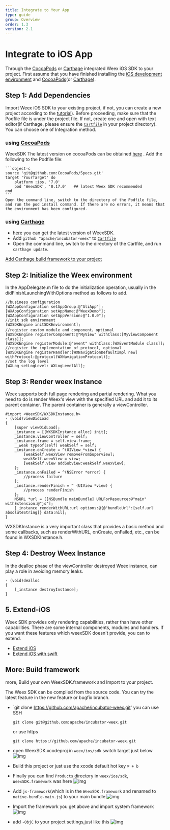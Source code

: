 ```yaml
---
title: Integrate to Your App
type: guide
group: Overview
order: 1.3
version: 2.1
---
```


<!-- toc -->

# Integrate to iOS App

Through the [CocoaPods](https://cocoapods.org/) or [Carthage](https://github.com/Carthage/Carthage) integrated Weex iOS SDK to your project.
First assume that you have finished installing the [iOS development environment](https://developer.apple.com/library/ios/documentation/IDEs/Conceptual/AppStoreDistributionTutorial/Setup/Setup.html) and [CocoaPods](https://guides.cocoapods.org/using/getting-started.html)(or [Carthage](https://github.com/Carthage/Carthage#installing-carthage)).

## Step 1: Add Dependencies

Import Weex iOS SDK to your existing project, if not, you can create a new project according to the [tutorial](https://developer.apple.com/library/ios/documentation/IDEs/Conceptual/AppStoreDistributionTutorial/Setup/Setup.html)).
Before proceeding, make sure that the Podfile file is under the project file. If not, create one and open with  text editor(if Carthage, please ensure the [`Cartfile`](https://github.com/Carthage/Carthage/blob/master/Documentation/Artifacts.md#cartfile) in your project directory). You can choose one of Integration method.

### using [CocoaPods](https://cocoapods.org/)

WeexSDK The latest version on cocoaPods can be obtained [here](https://cocoapods.org/pods/WeexSDK) .
	Add the following to the Podfile file:

	```object-c
	source 'git@github.com:CocoaPods/Specs.git'
	target 'YourTarget' do
	    platform :ios, '7.0'
	    pod 'WeexSDK', '0.17.0'   ## latest Weex SDK recommended
	end
	```
	Open the command line, switch to the directory of the Podfile file, and run the pod install command. If there are no errors, it means that the environment has been configured.
	
### using [Carthage](https://github.com/Carthage/Carthage)

- [here](https://github.com/apache/incubator-weex/tags) you can get the latest version of WeexSDK.
- Add `github "apache/incubator-weex"` to [`Cartfile`](https://github.com/Carthage/Carthage/blob/master/Documentation/Artifacts.md#cartfile)
- Open the command line, switch to the directory of the Cartfile, and run `carthage update`.

[Add Carthage build framework to your project](https://github.com/Carthage/Carthage#adding-frameworks-to-an-application)


## Step 2: Initialize the Weex environment

In the AppDelegate.m file to do the initialization operation, usually in the didFinishLaunchingWithOptions method as follows to add.

```object-c
//business configuration
[WXAppConfiguration setAppGroup:@"AliApp"];
[WXAppConfiguration setAppName:@"WeexDemo"];
[WXAppConfiguration setAppVersion:@"1.0.0"];
//init sdk environment
[WXSDKEngine initSDKEnvironment];
//register custom module and component，optional
[WXSDKEngine registerComponent:@"MyView" withClass:[MyViewComponent class]];
[WXSDKEngine registerModule:@"event" withClass:[WXEventModule class]];
//register the implementation of protocol, optional
[WXSDKEngine registerHandler:[WXNavigationDefaultImpl new] withProtocol:@protocol(WXNavigationProtocol)];
//set the log level
[WXLog setLogLevel: WXLogLevelAll];
```

## Step 3: Render weex Instance

Weex supports both full page rendering and partial rendering. What you need to do is render Weex's view with the specified URL and add it to its parent container. The parent container is generally a viewController.

```object-c
#import <WeexSDK/WXSDKInstance.h>
- (void)viewDidLoad
{
    [super viewDidLoad];
    _instance = [[WXSDKInstance alloc] init];
    _instance.viewController = self;
    _instance.frame = self.view.frame;
    __weak typeof(self) weakSelf = self;
    _instance.onCreate = ^(UIView *view) {
        [weakSelf.weexView removeFromSuperview];
        weakSelf.weexView = view;
        [weakSelf.view addSubview:weakSelf.weexView];
    };
    _instance.onFailed = ^(NSError *error) {
        //process failure
    };
    _instance.renderFinish = ^ (UIView *view) {
        //process renderFinish
    };
    NSURL *url = [[NSBundle mainBundle] URLForResource:@"main" withExtension:@"js"];
    [_instance renderWithURL:url options:@{@"bundleUrl":[self.url absoluteString]} data:nil];
}
```

WXSDKInstance is a very important class that provides a basic method and some callbacks, such as renderWithURL, onCreate, onFailed, etc., can be found in WXSDKInstance.h.

## Step 4: Destroy Weex Instance

In the dealloc phase of the viewController destroyed Weex instance, can play a role in avoiding memory leaks.

```object-c
- (void)dealloc
{
    [_instance destroyInstance];
}
```

## 5. Extend-iOS

Weex SDK provides only rendering capabilities, rather than have other capabilities. There are some internal components, modules and handlers. If you want these features which weexSDK doesn't provide, you can to extend.


- [Extend iOS](../extend/extend-ios.html)
- [Extend iOS with swift](../extend/extend-ios-with-swift.html)

## More: Build framework

more, Build your own WeexSDK.framework and Import to your project.

The Weex SDK can be compiled from the source code. You can try the latest feature in the new feature or bugfix branch.

- `git clone https://github.com/apache/incubator-weex.git'
  you can use SSH

	```
	git clone git@github.com:apache/incubator-weex.git
	```
  or use https

	```
	git clone https://github.com/apache/incubator-weex.git
	```

- open WeexSDK.xcodeproj in `weex/ios/sdk`
  switch target just below
  ![img](http://img1.tbcdn.cn/L1/461/1/4fe050b36e7fea52f121e73790b1fdb7ea934e97)

- Build this project or just use the xcode default hot key `⌘ + b`

- Finally you can find `Products` directory in `weex/ios/sdk`, `WeexSDK.framework` was here
  ![img](http://img4.tbcdn.cn/L1/461/1/52594fea03ee1154845d0f897558b81b4b5bef2e)

- Add `js-framework`(which is in the `WeexSDK.framework` and renamed to `native-bundle-main.js`) to your main bundle
  ![img](http://img1.tbcdn.cn/L1/461/1/bb3998595bafe9c9336411160c0b6bd3eeb843ef)
- Import the framework you get above and import system framework
  ![img](http://img1.tbcdn.cn/L1/461/1/ce309c54c7b3dd3607d7a3d07c44bfd0e0e10f86)
- add `-ObjC` to your project settings,just like this
![img](http://img3.tbcdn.cn/L1/461/1/430ae522f5031ff728c95efea49219a11e6852b3)
